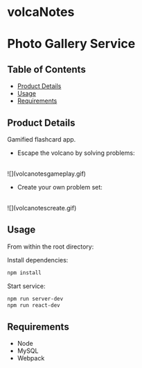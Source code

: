 # volcaNotes

# Photo Gallery Service

## Table of Contents

- [Product Details](#product-details)
- [Usage](#usage)
- [Requirements](#requirements)


## **Product Details**
<a name="product-details"/>
Gamified flashcard app. 

- Escape the volcano by solving problems:
<br>
![](volcanotesgameplay.gif)

- Create your own problem set: 
<br>
![](volcanotescreate.gif)

## Usage
<a name="usage"/>
From within the root directory:

Install dependencies: 
```sh
npm install
```
Start service:

```sh
npm run server-dev
npm run react-dev
```

## **Requirements**

- Node
- MySQL
- Webpack 



